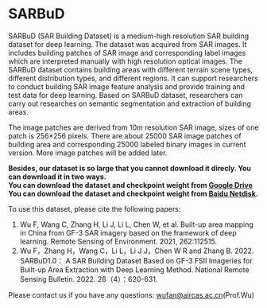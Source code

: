 # SARBuD
SARBuD (SAR Building Dataset) is a medium-high resolution SAR building dataset for deep learning. 
The dataset was acquired from SAR images. 
It includes building patches of SAR image and corresponding label images which are interpreted manually with high resolution optical images. 
The SARBuD dataset contains building areas with different terrain scene types, different distribution types, and different regions.
It can support researchers to conduct building SAR image feature analysis and provide training and test data for deep learning. 
Based on SARBuD dataset, researchers can carry out researches on semantic segmentation and extraction of building areas.

The image patches are derived from 10m resolution SAR image, sizes of one patch is 256*256 pixels. 
There are about 25000 SAR image patches of building area and corresponding 25000 labeled binary images in current version. 
More image patches will be added later. 

**Besides, our dataset is so large that you cannot download it direcly.
You can download it in two ways.<br>
You can download the dataset and checkpoint weight from [Google Drive](https://drive.google.com/drive/folders/14fp9o_QE58gOO0hQ8J5n65CVFGSN0c6i?usp=drive_link)<br>
You can download the dataset and checkpoint weight from [Baidu Netdisk](https://pan.baidu.com/s/1ESSY536K3hY37ub9zyBXGw?pwd=sta5).**

To use this dataset, please cite the following papers:
 
1. Wu F, Wang C, Zhang H, Li J, Li L, Chen W, et al. Built-up area mapping in China from GF-3 SAR imagery based on the framework of deep learning. Remote Sensing of Environment. 2021, 262:112515. 
2. Wu F，Zhang H，Wang C，Li L，Li J J，Chen W R and Zhang B. 2022. SARBuD1.0： A SAR Building Dataset Based on GF-3 FSII Imageries for Built-up Area Extraction with Deep Learning Method. National Remote Sensing Bulletin. 2022. 26（4）：620-631.

Please contact us if you have any questions: wufan@aircas.ac.cn(Prof.Wu)
